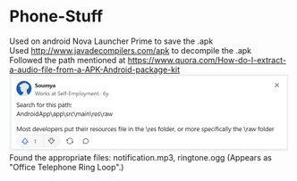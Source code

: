 # Phone-Stuff
Used on android Nova Launcher Prime to save the .apk
\
Used http://www.javadecompilers.com/apk to decompile the .apk
\
Followed the path mentioned at https://www.quora.com/How-do-I-extract-a-audio-file-from-a-APK-Android-package-kit <img width="499" alt="Answer" src="./Answer.png">
\
Found the appropriate files: notification.mp3, ringtone.ogg (Appears as "Office Telephone Ring Loop".)
